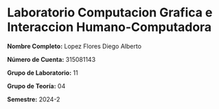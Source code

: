 # Laboratorio Computacion Grafica e Interaccion Humano-Computadora

**Nombre Completo:** Lopez Flores Diego Alberto

**Número de Cuenta:** 315081143  

**Grupo de Laboratorio:** 11  

**Grupo de Teoría:** 04  

**Semestre:** 2024-2  
